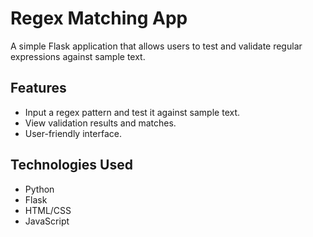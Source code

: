 # Regex Matching App

A simple Flask application that allows users to test and validate regular expressions against sample text.

## Features

- Input a regex pattern and test it against sample text.
- View validation results and matches.
- User-friendly interface.

## Technologies Used

- Python
- Flask
- HTML/CSS
- JavaScript
